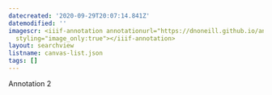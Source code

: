 ```yaml
---
datecreated: '2020-09-29T20:07:14.841Z'
datemodified: ''
imagescr: <iiif-annotation annotationurl="https://dnoneill.github.io/annotate/annotations/5e1d39f4-028f-11eb-914e-3edadb8f24e6.json"
  styling="image_only:true"></iiif-annotation>
layout: searchview
listname: canvas-list.json
tags: []
---
```

Annotation 2